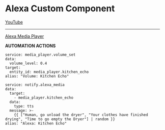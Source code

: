 # Alexa Custom Component
[YouTube]()
___
[Alexa Media Player](https://github.com/custom-components/alexa_media_player)

**AUTOMATION ACTIONS**
```
service: media_player.volume_set
data:
  volume_level: 0.4
target:
  entity_id: media_player.kitchen_echo
alias: "Volume: Kitchen Echo"
```

```
service: notify.alexa_media
data:
  target:
    - media_player.kitchen_echo
  data:
    type: tts
  message: >-
    {{ ["Human, go unload the dryer", "Your clothes have finished drying", "Time to go empty the Dryer"] | random }}
alias: "Alexa: Kitchen Echo"
```
